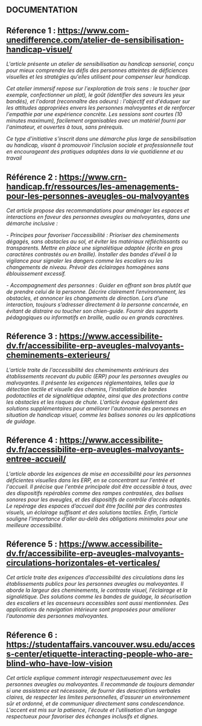 ## **DOCUMENTATION**

## Réference 1 : https://www.com-unedifference.com/atelier-de-sensibilisation-handicap-visuel/
*L'article présente un atelier de sensibilisation au handicap sensoriel, conçu pour mieux comprendre les défis des personnes atteintes de déficiences visuelles et les stratégies qu'elles utilisent pour compenser leur handicap.* 

*Cet atelier immersif repose sur l'exploration de trois sens : le toucher (par exemple, confectionner un plat), le goût (identifier des saveurs les yeux bandés), et l'odorat (reconnaître des odeurs) : l'objectif est d'éduquer sur les attitudes appropriées envers les personnes malvoyantes et de renforcer l'empathie par une expérience concrète. Les sessions sont courtes (10 minutes maximum), facilement organisables avec un matériel fourni par l'animateur, et ouvertes à tous, sans prérequis.*

*Ce type d'initiative s'inscrit dans une démarche plus large de sensibilisation au handicap, visant à promouvoir l'inclusion sociale et professionnelle tout en encourageant des pratiques adaptées dans la vie quotidienne et au travail​*

## Référence 2 : https://www.crn-handicap.fr/ressources/les-amenagements-pour-les-personnes-aveugles-ou-malvoyantes 
*Cet article propose des recommandations pour aménager les espaces et interactions en faveur des personnes aveugles ou malvoyantes, dans une démarche inclusive :*

*- Principes pour favoriser l’accessibilité : 
Prioriser des cheminements dégagés, sans obstacles au sol, et éviter les matériaux réfléchissants ou transparents.
Mettre en place une signalétique adaptée (écrite en gros caractères contrastés ou en braille).
Installer des bandes d’éveil à la vigilance pour signaler les dangers comme les escaliers ou les changements de niveau.
Prévoir des éclairages homogènes sans éblouissement excessif.*

*- Accompagnement des personnes : 
Guider en offrant son bras plutôt que de prendre celui de la personne.
Décrire clairement l’environnement, les obstacles, et annoncer les changements de direction.
Lors d’une interaction, toujours s’adresser directement à la personne concernée, en évitant de distraire ou toucher son chien-guide.
Fournir des supports pédagogiques ou informatifs en braille, audio ou en grands caractères.*

## Réference 3 : https://www.accessibilite-dv.fr/accessibilite-erp-aveugles-malvoyants-cheminements-exterieurs/
*L'article traite de l'accessibilité des cheminements extérieurs des établissements recevant du public (ERP) pour les personnes aveugles ou malvoyantes. Il présente les exigences réglementaires, telles que la détection tactile et visuelle des chemins, l'installation de bandes podotactiles et de signalétique adaptée, ainsi que des protections contre les obstacles et les risques de chute. L'article évoque également des solutions supplémentaires pour améliorer l'autonomie des personnes en situation de handicap visuel, comme les balises sonores ou les applications de guidage.*

## Réference 4 : https://www.accessibilite-dv.fr/accessibilite-erp-aveugles-malvoyants-entree-accueil/
*L'article aborde les exigences de mise en accessibilité pour les personnes déficientes visuelles dans les ERP, en se concentrant sur l'entrée et l'accueil. Il précise que l'entrée principale doit être accessible à tous, avec des dispositifs repérables comme des rampes contrastées, des balises sonores pour les aveugles, et des dispositifs de contrôle d’accès adaptés. Le repérage des espaces d’accueil doit être facilité par des contrastes visuels, un éclairage suffisant et des solutions tactiles. Enfin, l’article souligne l’importance d’aller au-delà des obligations minimales pour une meilleure accessibilité.*

## Réference 5 : https://www.accessibilite-dv.fr/accessibilite-erp-aveugles-malvoyants-circulations-horizontales-et-verticales/
*Cet article traite des exigences d’accessibilité des circulations dans les établissements publics pour les personnes aveugles ou malvoyantes. Il aborde la largeur des cheminements, le contraste visuel, l’éclairage et la signalétique. Des solutions comme les bandes de guidage, la sécurisation des escaliers et les ascenseurs accessibles sont aussi mentionnées. Des applications de navigation intérieure sont proposées pour améliorer l’autonomie des personnes malvoyantes.*



## Réference 6 : https://studentaffairs.vancouver.wsu.edu/access-center/etiquette-interacting-people-who-are-blind-who-have-low-vision
*Cet article explique comment interagir respectueusement avec les personnes aveugles ou malvoyantes. Il recommande de toujours demander si une assistance est nécessaire, de fournir des descriptions verbales claires, de respecter les limites personnelles, d'assurer un environnement sûr et ordonné, et de communiquer directement sans condescendance. L'accent est mis sur la patience, l'écoute et l'utilisation d'un langage respectueux pour favoriser des échanges inclusifs et dignes.*